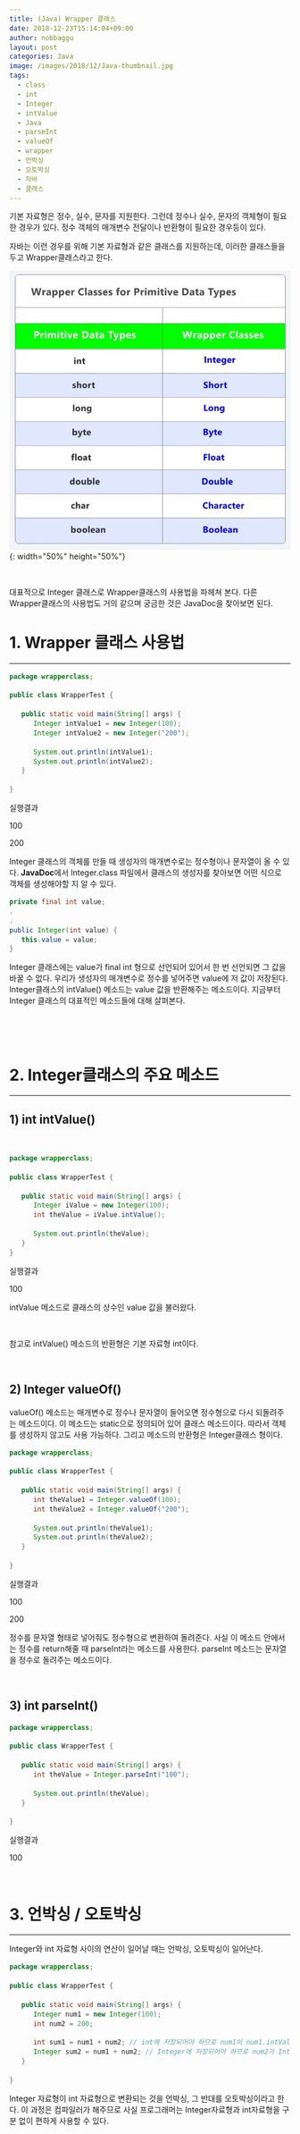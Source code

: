 ```yaml
---
title: (Java) Wrapper 클래스
date: 2018-12-23T15:14:04+09:00
author: nobbaggu
layout: post
categories: Java
image: /images/2018/12/Java-thumbnail.jpg
tags:
  - class
  - int
  - Integer
  - intValue
  - Java
  - parseInt
  - valueOf
  - wrapper
  - 언박싱
  - 오토박싱
  - 자바
  - 클래스
---
```

기본 자료형은 정수, 실수, 문자를 지원한다. 그런데 정수나 실수, 문자의 객체형이 필요한 경우가 있다. 정수 객체의 매개변수 전달이나 반환형이 필요한 경우등이 있다.

자바는 이런 경우를 위해 기본 자료형과 같은 클래스를 지원하는데, 이러한 클래스들을 두고 Wrapper클래스라고 한다.

![image](/images/2018/12/no-name-38.jpg){: width="50%" height="50%"}

&nbsp;

대표적으로 Integer 클래스로 Wrapper클래스의 사용법을 파헤쳐 본다. 다른 Wrapper클래스의 사용법도 거의 같으며 궁금한 것은 JavaDoc을 찾아보면 된다.

# 

# 1. Wrapper 클래스 사용법

* * *

~~~ java
package wrapperclass;

public class WrapperTest {

   public static void main(String[] args) {
      Integer intValue1 = new Integer(100);
      Integer intValue2 = new Integer("200"); 
      
      System.out.println(intValue1);
      System.out.println(intValue2);
   }

}
~~~

실행결과

100


200


 

Integer 클래스의 객체를 만들 때 생성자의 매개변수로는 정수형이나 문자열이 올 수 있다. **JavaDoc**에서 Integer.class 파일에서 클래스의 생성자를 찾아보면 어떤 식으로 객체를 생성해야할 지 알 수 있다.

~~~ java
private final int value;
.
.
public Integer(int value) {
   this.value = value;
}
~~~

Integer 클래스에는 value가 final int 형으로 선언되어 있어서 한 번 선언되면 그 값을 바꿀 수 없다. 우리가 생성자의 매개변수로 정수를 넣어주면 value에 저 값이 저장된다. Integer클래스의 intValue() 메소드는 value 값을 반환해주는 메소드이다. 지금부터 Integer 클래스의 대표적인 메소드들에 대해 살펴본다.

&nbsp;

&nbsp;

# 2. Integer클래스의 주요 메소드

* * *

## 1) int intValue()

&nbsp;

~~~ java
package wrapperclass;

public class WrapperTest {

   public static void main(String[] args) {
      Integer iValue = new Integer(100);
      int theValue = iValue.intValue();
      
      System.out.println(theValue);
   }
}
~~~

실행결과

100


 intValue 메소드로 클래스의 상수인 value 값을 불러왔다.

&nbsp;

참고로 intValue() 메소드의 반환형은 기본 자료형 int이다.

&nbsp;

## 2) Integer valueOf()

valueOf() 메소드는 매개변수로 정수나 문자열이 들어오면 정수형으로 다시 되돌려주는 메소드이다. 이 메소드는 static으로 정의되어 있어 클래스 메소드이다. 따라서 객체를 생성하지 않고도 사용 가능하다. 그리고 메소드의 반환형은 Integer클래스 형이다.

~~~ java
package wrapperclass;

public class WrapperTest {

   public static void main(String[] args) {
      int theValue1 = Integer.valueOf(100);
      int theValue2 = Integer.valueOf("200");
      
      System.out.println(theValue1);
      System.out.println(theValue2);
   }

}
~~~

실행결과

100


200

정수를 문자열 형태로 넣어줘도 정수형으로 변환하여 돌려준다. 사실 이 메소드 안에서는 정수를 return해줄 때 parseInt라는 메소드를 사용한다. parseInt 메소드는 문자열을 정수로 돌려주는 메소드이다.

&nbsp;

## 3) int parseInt()

~~~ java
package wrapperclass;

public class WrapperTest {

   public static void main(String[] args) {
      int theValue = Integer.parseInt("100");
      
      System.out.println(theValue);
   }

}
~~~

실행결과

100


 

&nbsp;

# 3. 언박싱 / 오토박싱

* * *

Integer와 int 자료형 사이의 연산이 일어날 때는 언박싱, 오토박싱이 일어난다.

~~~ java
package wrapperclass;

public class WrapperTest {

   public static void main(String[] args) {
      Integer num1 = new Integer(100);
      int num2 = 200;

      int sum1 = num1 + num2; // int에 저장되어야 하므로 num1이 num1.intValue()메소드를 통하여 Integer -> int (<strong>언박싱</strong>)
      Integer sum2 = num1 + num2; // Integer에 저장되어야 하므로 num2가 Integer.valueOf(num2)를 통하여 int -> Integer (<strong>오토박싱</strong>)
   }

}
~~~

Integer 자료형이 int 자료형으로 변환되는 것을 언박싱, 그 반대를 오토박싱이라고 한다. 이 과정은 컴파일러가 해주므로 사실 프로그래머는 Integer자료형과 int자료형을 구분 없이 편하게 사용할 수 있다.